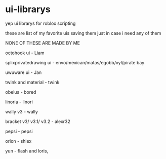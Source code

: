 # ui-librarys
yep ui librarys for roblox scripting 

these are list of my favorite uis saving them just in case i need any of them 

NONE OF THESE ARE MADE BY ME 

octohook ui - Liam

splixprivatedrawing ui - envo/mexican/matas/egobb/xyl/pirate bay 

uwuware ui - Jan 

twink and material - twink

obelus - bored

linoria - linori

wally v3 - wally

bracket v3/ v3.1/ v3.2 - alexr32 

pepsi - pepsi 

orion - shlex

yun - flash and loris, 
